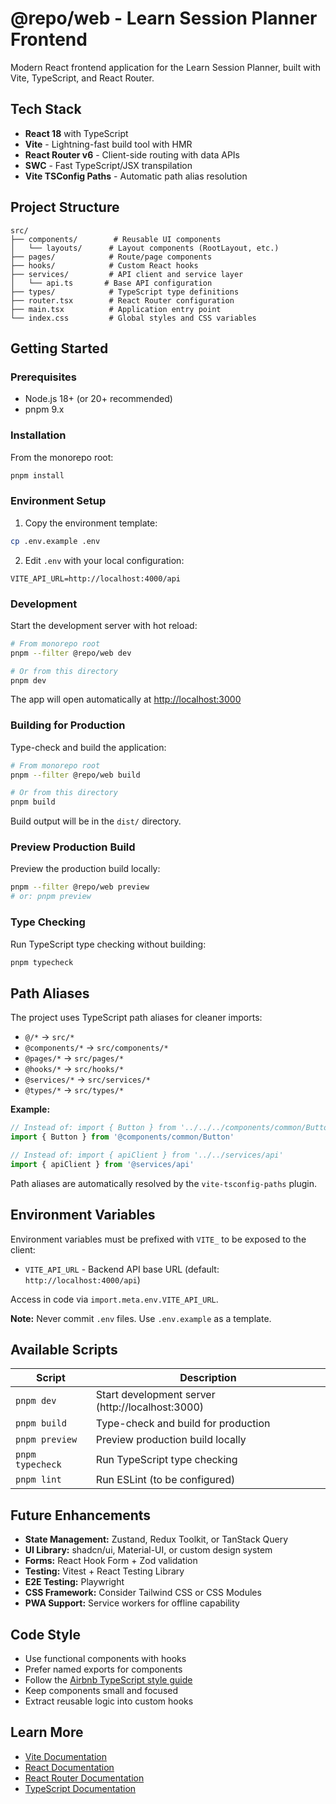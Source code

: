 # @repo/web - Learn Session Planner Frontend

Modern React frontend application for the Learn Session Planner, built with Vite, TypeScript, and React Router.

## Tech Stack

- **React 18** with TypeScript
- **Vite** - Lightning-fast build tool with HMR
- **React Router v6** - Client-side routing with data APIs
- **SWC** - Fast TypeScript/JSX transpilation
- **Vite TSConfig Paths** - Automatic path alias resolution

## Project Structure

```
src/
├── components/        # Reusable UI components
│   └── layouts/      # Layout components (RootLayout, etc.)
├── pages/            # Route/page components
├── hooks/            # Custom React hooks
├── services/         # API client and service layer
│   └── api.ts       # Base API configuration
├── types/            # TypeScript type definitions
├── router.tsx        # React Router configuration
├── main.tsx          # Application entry point
└── index.css         # Global styles and CSS variables
```

## Getting Started

### Prerequisites

- Node.js 18+ (or 20+ recommended)
- pnpm 9.x

### Installation

From the monorepo root:

```bash
pnpm install
```

### Environment Setup

1. Copy the environment template:

```bash
cp .env.example .env
```

2. Edit `.env` with your local configuration:

```env
VITE_API_URL=http://localhost:4000/api
```

### Development

Start the development server with hot reload:

```bash
# From monorepo root
pnpm --filter @repo/web dev

# Or from this directory
pnpm dev
```

The app will open automatically at [http://localhost:3000](http://localhost:3000)

### Building for Production

Type-check and build the application:

```bash
# From monorepo root
pnpm --filter @repo/web build

# Or from this directory
pnpm build
```

Build output will be in the `dist/` directory.

### Preview Production Build

Preview the production build locally:

```bash
pnpm --filter @repo/web preview
# or: pnpm preview
```

### Type Checking

Run TypeScript type checking without building:

```bash
pnpm typecheck
```

## Path Aliases

The project uses TypeScript path aliases for cleaner imports:

- `@/*` → `src/*`
- `@components/*` → `src/components/*`
- `@pages/*` → `src/pages/*`
- `@hooks/*` → `src/hooks/*`
- `@services/*` → `src/services/*`
- `@types/*` → `src/types/*`

**Example:**

```typescript
// Instead of: import { Button } from '../../../components/common/Button'
import { Button } from '@components/common/Button'

// Instead of: import { apiClient } from '../../services/api'
import { apiClient } from '@services/api'
```

Path aliases are automatically resolved by the `vite-tsconfig-paths` plugin.

## Environment Variables

Environment variables must be prefixed with `VITE_` to be exposed to the client:

- `VITE_API_URL` - Backend API base URL (default: `http://localhost:4000/api`)

Access in code via `import.meta.env.VITE_API_URL`.

**Note:** Never commit `.env` files. Use `.env.example` as a template.

## Available Scripts

| Script       | Description                                    |
| ------------ | ---------------------------------------------- |
| `pnpm dev`   | Start development server (http://localhost:3000) |
| `pnpm build` | Type-check and build for production           |
| `pnpm preview` | Preview production build locally             |
| `pnpm typecheck` | Run TypeScript type checking               |
| `pnpm lint`  | Run ESLint (to be configured)                  |

## Future Enhancements

- **State Management:** Zustand, Redux Toolkit, or TanStack Query
- **UI Library:** shadcn/ui, Material-UI, or custom design system
- **Forms:** React Hook Form + Zod validation
- **Testing:** Vitest + React Testing Library
- **E2E Testing:** Playwright
- **CSS Framework:** Consider Tailwind CSS or CSS Modules
- **PWA Support:** Service workers for offline capability

## Code Style

- Use functional components with hooks
- Prefer named exports for components
- Follow the [Airbnb TypeScript style guide](https://github.com/airbnb/javascript)
- Keep components small and focused
- Extract reusable logic into custom hooks

## Learn More

- [Vite Documentation](https://vite.dev/)
- [React Documentation](https://react.dev/)
- [React Router Documentation](https://reactrouter.com/)
- [TypeScript Documentation](https://www.typescriptlang.org/)
